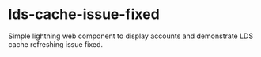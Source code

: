 # lds-cache-issue-fixed

Simple lightning web component to display accounts and demonstrate LDS cache refreshing issue fixed.
